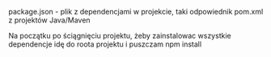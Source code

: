package.json - plik z dependencjami w projekcie, taki odpowiednik pom.xml z projektów Java/Maven

Na początku po ściągnięciu projektu, żeby zainstalowac wszystkie dependencje idę do roota projektu i puszczam
npm install